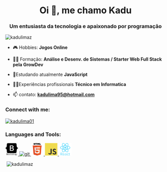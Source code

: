 <h1 align="center">Oi 👋, me chamo Kadu</h1>
<h3 align="center">Um entusiasta da tecnologia e apaixonado por programação</h3>

<p align="left"> <img src="https://komarev.com/ghpvc/?username=kadulimaz&label=Profile%20views&color=0e75b6&style=flat" alt="kadulimaz" /> </p>

- 🎮 Hobbies: **Jogos Online**

- 🧑‍🎓 Formação: **Análise e Desenv. de Sistemas / Starter Web Full Stack pela GrowDev**

- 🧠Estudando atualmente **JavaScript**

- 🧑‍💻Experiências profissionais **Técnico em Informatica**

- 📫 contato: **kadulima95@hotmail.com**

<h3 align="left">Connect with me:</h3>
<p align="left">
<a href="https://linkedin.com/in/kadulima01" target="blank"><img align="center" src="https://raw.githubusercontent.com/rahuldkjain/github-profile-readme-generator/master/src/images/icons/Social/linked-in-alt.svg" alt="kadulima01" height="30" width="40" /></a>
</p>

<h3 align="left">Languages and Tools:</h3>
<p align="left"> <a href="https://getbootstrap.com" target="_blank" rel="noreferrer"> <img src="https://raw.githubusercontent.com/devicons/devicon/master/icons/bootstrap/bootstrap-plain-wordmark.svg" alt="bootstrap" width="40" height="40"/> </a> <a href="https://git-scm.com/" target="_blank" rel="noreferrer"> <img src="https://www.vectorlogo.zone/logos/git-scm/git-scm-icon.svg" alt="git" width="40" height="40"/> </a> <a href="https://www.w3.org/html/" target="_blank" rel="noreferrer"> <img src="https://raw.githubusercontent.com/devicons/devicon/master/icons/html5/html5-original-wordmark.svg" alt="html5" width="40" height="40"/> </a> <a href="https://developer.mozilla.org/en-US/docs/Web/JavaScript" target="_blank" rel="noreferrer"> <img src="https://raw.githubusercontent.com/devicons/devicon/master/icons/javascript/javascript-original.svg" alt="javascript" width="40" height="40"/> </a> <a href="https://reactjs.org/" target="_blank" rel="noreferrer"> <img src="https://raw.githubusercontent.com/devicons/devicon/master/icons/react/react-original-wordmark.svg" alt="react" width="40" height="40"/> </a> </p>

<p>&nbsp;<img align="center" src="https://github-readme-stats.vercel.app/api?username=kadulimaz&show_icons=true&locale=en" alt="kadulimaz" /></p>
